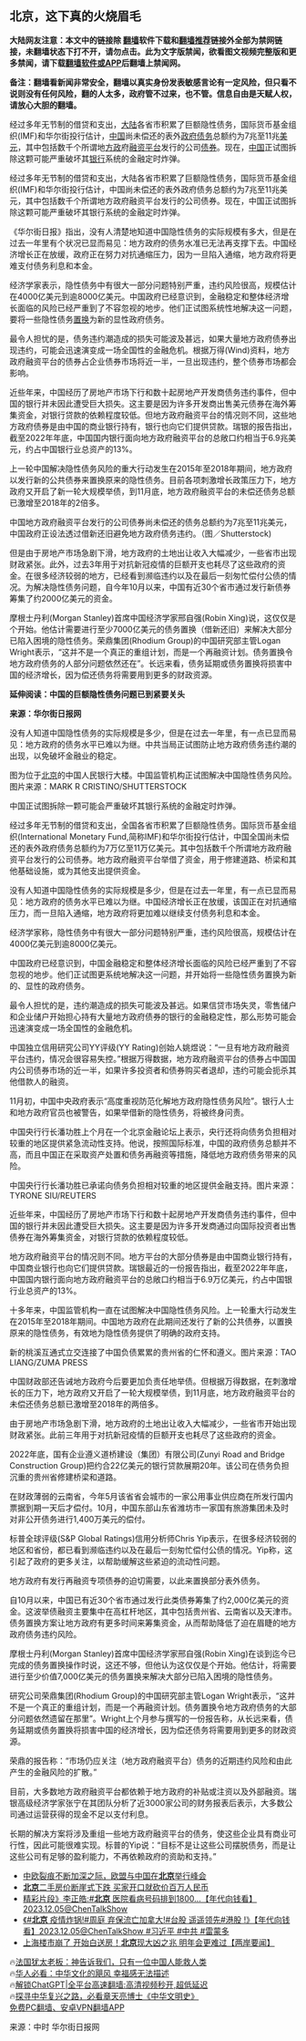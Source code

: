  <!-- 面包屑导航 --> <h2>北京，这下真的火烧眉毛</h2> <p class="notice"><b>大陆网友注意：本文中的链接除 <a href="https://github.com/bannedbook/fanqiang" >翻墙</a>软件下载和<a href="https://github.com/killgcd/justmysocks/blob/master/README.md">翻墙推荐</a>链接外全部为禁网链接，未翻墙状态下打不开，请勿点击。此为文字版禁闻，欲看图文视频完整版和更多禁闻，请下载<a href="https://github.com/bannedbook/fanqiang">翻墙软件或APP</a>后翻墙上禁闻网。</p><p>备注：翻墙看新闻非常安全，翻墙以真实身份发表敏感言论有一定风险，但只看不说则没有任何风险，翻的人太多，政府管不过来，也不管。信息自由是天赋人权，请放心大胆的翻墙。</b></p>  <div class="entry"> <p id="summary">经过多年无节制的借贷和支出，<span class='wp_keywordlink_affiliate'><a href="https://www.bannedbook.org/" title="大陆" target="_blank">大陆</a></span>各省市积累了巨额隐性债务，国际货币基金组织(IMF)和华尔街投行估计，<span class='wp_keywordlink_affiliate'><a href="https://www.bannedbook.org/" title="中国" target="_blank">中国</a></span>尚未偿还的表外<a href="https://www.bannedbook.org/bnews/tag/%E6%94%BF%E5%BA%9C%E5%80%BA%E5%8A%A1/" class="st_tag internal_tag" rel="tag" title="标签 政府债务 下的日志">政府债务</a>总额约为7兆至11兆<a href="https://www.bannedbook.org/bnews/tag/%e7%be%8e%e5%85%83/" class="st_tag internal_tag" rel="tag" title="标签 美元 下的日志">美元</a>，其中包括数千个所谓地<a href="https://www.bannedbook.org/bnews/tag/%e6%96%b9%e6%94%bf/" class="st_tag internal_tag" rel="tag" title="标签 方政 下的日志">方政</a>府<a href="https://www.bannedbook.org/bnews/tag/%E8%9E%8D%E8%B5%84%E5%B9%B3%E5%8F%B0/" class="st_tag internal_tag" rel="tag" title="标签 融资平台 下的日志">融资平台</a>发行的公司<a href="https://www.bannedbook.org/bnews/tag/%E5%80%BA%E5%88%B8/" class="st_tag internal_tag" rel="tag" title="标签 债券 下的日志">债券</a>。现在，<a href="https://www.bannedbook.org/bnews/tag/%E4%B8%AD%E5%9B%BD/" class="st_tag internal_tag" rel="tag" title="标签 中国 下的日志">中国</a>正试图拆除这颗可能严重破坏其<a href="https://www.bannedbook.org/bnews/tag/%e9%93%b6%e8%a1%8c/" class="st_tag internal_tag" rel="tag" title="标签 银行 下的日志">银行</a>系统的金融定时炸弹。</p> <p>经过多年无节制的借贷和支出，大陆各省市积累了巨额隐性债务，国际货币基金组织(IMF)和华尔街投行估计，中国尚未偿还的表外政府债务总额约为7兆至11兆美元，其中包括数千个所谓地方政府融资平台发行的公司债券。现在，中国正试图拆除这颗可能严重破坏其银行系统的金融定时炸弹。</p> <p>《华尔街日报》指出，没有人清楚地知道中国隐性债务的实际规模有多大，但是在过去一年里有个状况已显而易见：地方政府的债务水准已无法再支撑下去。中国经济增长正在放缓，政府正在努力对抗通缩压力，因为一旦陷入通缩，地方政府将更难支付债务利息和本金。</p> <p>经济学家表示，隐性债务中有很大一部分问题特别严重，违约风险很高，规模估计在4000亿美元到逾8000亿美元。中国政府已经意识到，金融稳定和整体经济增长面临的风险已经严重到了不容忽视的地步。他们正试图系统性地解决这一问题，要将一些隐性债务<a href="https://www.bannedbook.org/bnews/tag/%E7%BD%AE%E6%8D%A2/" class="st_tag internal_tag" rel="tag" title="标签 置换 下的日志">置换</a>为新的显性政府债务。</p> <p>最令人担忧的是，债务违约潮造成的损失可能波及甚远，如果大量地方政府债券出现违约，可能会迅速演变成一场全国性的金融危机。根据万得(Wind)资料，地方政府融资平台的债券占企业债券市场将近一半，一旦出现违约，整个债券市场都会影响。</p> <p>近些年来，中国经历了房地产市场下行和数十起房地产开发商债务违约事件，但中国的银行并未因此遭受巨大损失。这主要是因为许多开发商出售美元债券在海外筹集资金，对银行贷款的依赖程度较低。但地方政府融资平台的情况则不同，这些地方政府债券是由中国的商业银行持有，银行也向它们提供贷款。瑞银的报告指出，截至2022年年底，中国国内银行面向地方政府融资平台的总敞口约相当于6.9兆美元，约占中国银行业总资产的13%。</p> <p>上一轮中国解决隐性债务风险的重大行动发生在2015年至2018年期间，地方政府以发行新的公共债券来置换原来的隐性债务。目前各项刺激增长政策压力下，地方政府又开启了新一轮大规模举债，到11月底，地方政府融资平台的未偿还债务总额已激增至2018年的2倍多。</p> <p>中国地方政府融资平台发行的公司债券尚未偿还的债务总额约为7兆至11兆美元，中国政府正设法透过借新还旧避免地方政府债务违约。（图／Shutterstock)</p> <p>但是由于房地产市场急剧下滑，地方政府的土地出让收入大幅减少，一些省市出现财政紧张。此外，过去3年用于对抗新冠疫情的巨额开支也耗尽了这些政府的资金。在很多经济较弱的地方，已经看到濒临违约以及在最后一刻匆忙偿付公债的情况。为解决隐性债务问题，自今年10月以来，中国有近30个省市通过发行新债券筹集了约2000亿美元的资金。</p> <p>摩根士丹利(Morgan Stanley)首席中国经济学家邢自强(Robin Xing)说，这仅仅是个开始。他估计需要进行至少7000亿美元的债务置换（借新还旧）来解决大部分已陷入困境的隐性债务。荣鼎集团(Rhodium Group)的中国研究部主管Logan Wright表示，“这并不是一个真正的重组计划，而是一个再融资计划。债务置换令地方政府债务的人部分问题依然还在”。长远来看，债务延期或债务置换将损害中国的经济增长，因为偿还债务将需要用到更多的财政资源。</p> <p><strong>延伸阅读：</strong><strong>中国的巨额隐性债务问题已到紧要关头</strong></p> <p><strong>来源：华尔街日报网</strong></p> <p>没有人知道中国隐性债务的实际规模是多少，但是在过去一年里，有一点已显而易见：地方政府的债务水平已难以为继。中共当局正试图防止地方政府债务违约潮的出现，以免破坏金融业的稳定。</p> <p>图为位于<a href="https://www.bannedbook.org/bnews/tag/%e5%8c%97%e4%ba%ac/" class="st_tag internal_tag" rel="tag" title="标签 北京 下的日志">北京</a>的中国人民银行大楼。中国监管机构正试图解决中国隐性债务风险。图片来源：MARK R CRISTINO/SHUTTERSTOCK</p> <p>中国正试图拆除一颗可能会严重破坏其银行系统的金融定时炸弹。</p> <p>经过多年无节制的借贷和支出，全国各省市积累了巨额隐性债务。国际货币基金组织(International Monetary Fund,简称IMF)和华尔街投行估计，中国全国尚未偿还的表外政府债务总额约为7万亿至11万亿美元。其中包括数千个所谓地方政府融资平台发行的公司债券。地方政府融资平台举借了资金，用于修建道路、桥梁和其他基础设施，或为其他支出提供资金。</p> <p>没有人知道中国隐性债务的实际规模是多少，但是在过去一年里，有一点已显而易见：地方政府的债务水平已难以为继。中国经济增长正在放缓，该国正在对抗通缩压力，而一旦陷入通缩，地方政府将更加难以继续支付债务利息和本金。</p> <p>经济学家称，隐性债务中有很大一部分问题特别严重，违约风险很高，规模估计在4000亿美元到逾8000亿美元。</p> <p>中国政府已经意识到，中国金融稳定和整体经济增长面临的风险已经严重到了不容忽视的地步。他们正试图更系统地解决这一问题，并开始将一些隐性债务置换为新的、显性的政府债务。</p> <p>最令人担忧的是，违约潮造成的损失可能波及甚远。如果信贷市场失灵，零售储户和企业储户开始担心持有大量地方政府债券的银行的金融稳定性，那么形势可能会迅速演变成一场全国性的金融危机。</p>  <p>中国独立信用研究公司YY评级(YY Rating)创始人姚煜说：“一旦有地方政府融资平台违约，情况会很容易失控。”根据万得数据，地方政府融资平台的债券占中国国内公司债券市场的近一半，如果许多投资者和债券购买者退却，违约可能会扼杀其他借款人的融资。</p> <p>11月初，中国中央政府表示“高度重视防范化解地方政府隐性债务风险”。银行人士和地方政府官员也被警告，如果举借新的隐性债务，将被终身问责。</p> <p>中国央行行长潘功胜上个月在一个北京金融论坛上表示，央行还将向债务负担相对较重的地区提供紧急流动性支持。他说，按照国际标准，中国的政府债务总额并不高，而且中国正在采取资产处置和债务再融资等措施，降低地方政府债务带来的风险。</p> <p>中国央行行长潘功胜已承诺向债务负担相对较重的地区提供金融支持。图片来源：TYRONE SIU/REUTERS</p> <p>近些年来，中国经历了房地产市场下行和数十起房地产开发商债务违约事件，但中国的银行并未因此遭受巨大损失。这主要是因为许多开发商通过向国际投资者出售债券在海外筹集资金，对银行贷款的依赖程度较低。</p> <p>地方政府融资平台的情况则不同。地方平台的大部分债券是由中国商业银行持有，中国商业银行也向它们提供贷款。瑞银最近的一份报告指出，截至2022年年底，中国国内银行面向地方政府融资平台的总敞口约相当于6.9万亿美元，约占中国银行业总资产的13%。</p> <p>十多年来，中国监管机构一直在试图解决中国隐性债务风险。上一轮重大行动发生在2015年至2018年期间。中国地方政府在此期间还发行了新的公共债券，以置换原来的隐性债务，有效地为隐性债务提供了明确的政府支持。</p> <p>新的桃溪互通式立交连接了中国负债累累的贵州省的仁怀和遵义。图片来源：TAO LIANG/ZUMA PRESS</p> <p>中国财政部还告诫地方政府今后要更加负责任地举债。但根据万得数据，在刺激增长的压力下，地方政府又开启了一轮大规模举债，到11月底，地方政府融资平台的未偿还债务总额已激增至2018年的两倍多。</p> <p>由于房地产市场急剧下滑，地方政府的土地出让收入大幅减少，一些省市开始出现财政紧张。此前三年用于对抗新冠疫情的巨额开支也耗尽了这些政府的资金。</p>  <p>2022年底，国有企业遵义道桥建设（集团）有限公司(Zunyi Road and Bridge Construction Group)把约合22亿美元的银行贷款展期20年。该公司在债务负担沉重的贵州省修建桥梁和道路。</p> <p>在财政薄弱的云南省，今年5月该省省会城市的一家公用事业供应商在所发行国内票据到期一天后才偿付。10月，中国东部山东省潍坊市一家国有旅游集团未及时对非公开债务进行1,400万美元的偿付。</p> <p>标普全球评级(S&amp;P Global Ratings)信用分析师Chris Yip表示，在很多经济较弱的地区和省份，都已看到濒临违约以及在最后一刻匆忙偿付公债的情况。Yip称，这引起了政府的更多关注，以帮助缓解这些紧迫的流动性问题。</p> <p>地方政府有发行再融资专项债券的迫切需要，以此来置换部分表外债务。</p> <p>自10月以来，中国已有近30个省市通过发行此类债券筹集了约2,000亿美元的资金。这波举债融资主要集中在高杠杆地区，其中包括贵州省、云南省以及天津市。债务置换方案让地方政府有更多时间来筹集资金，从而帮助降低了迫在眉睫的地方政府债务违约风险。</p> <p>摩根士丹利(Morgan Stanley)首席中国经济学家邢自强(Robin Xing)在谈到迄今已完成的债务置换操作时说，这还不够，但他认为这仅仅是个开始。他估计，将需要进行至少价值7,000亿美元的债务置换来解决大部分已陷入困境的隐性债务。</p> <p>研究公司荣鼎集团(Rhodium Group)的中国研究部主管Logan Wright表示，“这并不是一个真正的重组计划，而是一个再融资计划。债务置换令地方政府债务的大部分问题依然遗留在那里”。Wright上个月参与撰写的一份报告称，从长远来看，债务延期或债务置换将损害中国的经济增长，因为偿还债务将需要用到更多的财政资源。</p> <p>荣鼎的报告称：“市场仍应关注（地方政府融资平台）债务的近期违约风险和由此产生的金融风险的扩散。”</p> <p>目前，大多数地方政府融资平台都依赖于地方政府的补贴或注资以及外部融资。瑞银高级经济学家张宁在其团队分析了近3000家公司的财务报表后表示，大多数公司通过运营获得的现金不足以支付利息。</p> <p>长期的解决方案将涉及重组一些地方政府融资平台的债务，使这些企业具有商业可行性，因此可能很难实现。标普的Yip说：“目标不是让这些公司摆脱债务，而是让这些公司有足够的盈利能力，不再依赖政府的资助和支持。”</p>  <!--<div id="taboola-mid-1"></div>--><ul class='op-related-articles' title='相关阅读'> <li><a href='https://www.bannedbook.org/bnews/headline/20231206/1970145.html' target='_blank'>中欧裂痕不断加深之际，欧盟与中国在<b>北京</b>举行峰会</a></li> <li><a href='https://www.bannedbook.org/bnews/topimagenews/20231205/1970050.html' target='_blank'><b>北京</b>二手房价断崖式下跌 买家开口就砍价百万人民币</a></li> <li><a href='https://www.bannedbook.org/bnews/bannedvideo/20231205/1970039.html' target='_blank'>精彩片段》李正皓:#<b>北京</b> 医院看病号码排到1800...【年代向钱看】2023.12.05@ChenTalkShow</a></li> <li><a href='https://www.bannedbook.org/bnews/bannedvideo/20231205/1970013.html' target='_blank'>《#<b>北京</b> 疫情炸锅!#周庭 弃保流亡加拿大!#台股 遥遥领先#港股 !》【年代向钱看】2023.12.05@ChenTalkShow #习近平 #中共 #雷蒙多</a></li> <li><a href='https://www.bannedbook.org/bnews/bannedvideo/20231205/1969982.html' target='_blank'>上海楼市崩了 开始白送房！<b>北京</b>现大凶之兆 明年会更难过【两岸要闻】</a></li> </ul> <p class="texttj"> 🔥<a href="https://www.bannedbook.org/bnews/ssgc/20230219/1850782.html" target="_blank">法国犹太老板：神告诉我们，只有一位中国人能救人类</a><br/> 🔥<a href="https://www.bannedbook.org/bnews/comments/20220220/1694796.html" target="_blank">华人必看：中华文化的飓风 幸福感无法描述</a><br/> 🔥<a href="https://github.com/bannedbook/fanqiang/wiki/V2ray%E6%9C%BA%E5%9C%BA" target="_blank">解锁ChatGPT|全平台高速翻墙:高清视频秒开,超低延迟</a><br/> 🔥<a href="https://www.bannedbook.org/bnews/comments/20220808/1768773.html" target="_blank">探寻中华复兴之路，必看章天亮博士《中华文明史》</a><br/> <a href="https://github.com/bannedbook/fanqiang/wiki/%E7%A6%81%E9%97%BB%E7%BD%91%E5%AE%89%E5%8D%93%E7%BF%BB%E5%A2%99%E6%96%B0%E9%97%BBAPP" target="_blank">免费PC翻墙、安卓VPN翻墙APP</a><br/> </p><p class="src-info">来源：中时 华尔街日报网 </p><a name='sharetosocial'></a> <div style="margin-bottom:5px;padding-bottom:5px;clear:both"> <div id="archive-pix-1" class="banner-ads"> <!-- AuctionX Display platform tag START --> <div id="27602x728x90x621x_ADSLOT1" clicktrack="%%CLICK_URL_ESC%%"></div>  <!-- AuctionX Display platform tag END --> </div> <div id="archive-pix-2" class="banner-ads"> <!-- AuctionX Display platform tag START --> <div id="27556x300x250x621x_ADSLOT1" clicktrack="%%CLICK_URL_ESC%%" style="margin:0 auto;text-align:center"></div>  <!-- AuctionX Display platform tag END --> </div> </div>  <div id="archive-pix-1" class="banner-ads"> <!-- AuctionX Display platform tag START --> <div id="27603x728x90x621x_ADSLOT1" clicktrack="%%CLICK_URL_ESC%%"></div>  <!-- AuctionX Display platform tag END --> </div> </div><!--END ENTRY--> 